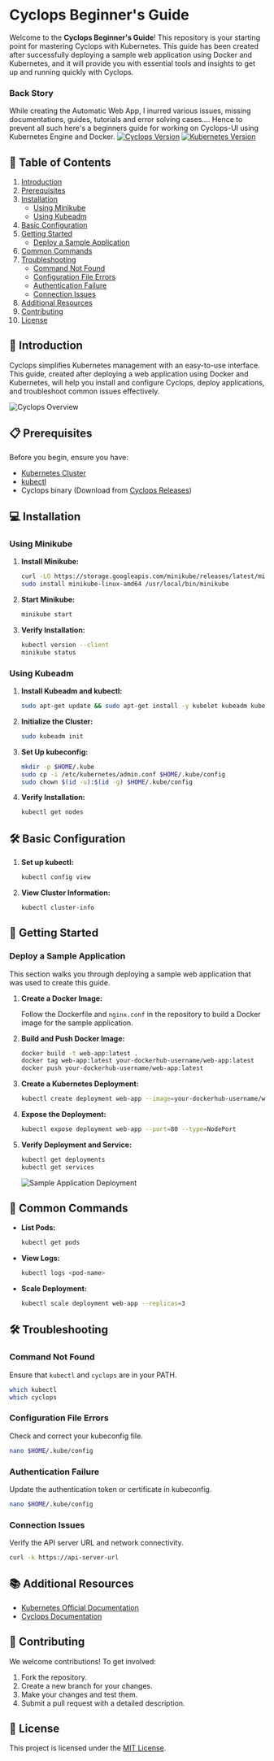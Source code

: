 # Cyclops Beginner's Guide

Welcome to the **Cyclops Beginner's Guide**! This repository is your starting point for mastering Cyclops with Kubernetes. This guide has been created after successfully deploying a sample web application using Docker and Kubernetes, and it will provide you with essential tools and insights to get up and running quickly with Cyclops.

### Back Story
While creating the Automatic Web App, I inurred various issues, missing documentations, guides, tutorials and error solving cases.... Hence to prevent all such here's a beginners guide for working on Cyclops-UI using Kubernetes Engine and Docker.
[![Cyclops Version](https://img.shields.io/badge/Cyclops-v1.0-blue)](https://github.com/your-repo/cyclops/releases) [![Kubernetes Version](https://img.shields.io/badge/Kubernetes-v1.22-green)](https://kubernetes.io/docs/home/)

## 🚀 Table of Contents

1. [Introduction](#introduction)
2. [Prerequisites](#prerequisites)
3. [Installation](#installation)
   - [Using Minikube](#using-minikube)
   - [Using Kubeadm](#using-kubeadm)
4. [Basic Configuration](#basic-configuration)
5. [Getting Started](#getting-started)
   - [Deploy a Sample Application](#deploy-a-sample-application)
6. [Common Commands](#common-commands)
7. [Troubleshooting](#troubleshooting)
   - [Command Not Found](#command-not-found)
   - [Configuration File Errors](#configuration-file-errors)
   - [Authentication Failure](#authentication-failure)
   - [Connection Issues](#connection-issues)
8. [Additional Resources](#additional-resources)
9. [Contributing](#contributing)
10. [License](#license)

## 📝 Introduction

Cyclops simplifies Kubernetes management with an easy-to-use interface. This guide, created after deploying a web application using Docker and Kubernetes, will help you install and configure Cyclops, deploy applications, and troubleshoot common issues effectively.

![Cyclops Overview](https://via.placeholder.com/800x400.png?text=Cyclops+Overview)

## 📋 Prerequisites

Before you begin, ensure you have:

- [Kubernetes Cluster](https://kubernetes.io/docs/setup/)
- [kubectl](https://kubernetes.io/docs/tasks/tools/)
- Cyclops binary (Download from [Cyclops Releases](https://github.com/your-repo/cyclops/releases))

## 💻 Installation

### Using Minikube

1. **Install Minikube:**

   ```bash
   curl -LO https://storage.googleapis.com/minikube/releases/latest/minikube-linux-amd64
   sudo install minikube-linux-amd64 /usr/local/bin/minikube
   ```

2. **Start Minikube:**

   ```bash
   minikube start
   ```

3. **Verify Installation:**

   ```bash
   kubectl version --client
   minikube status
   ```

### Using Kubeadm

1. **Install Kubeadm and kubectl:**

   ```bash
   sudo apt-get update && sudo apt-get install -y kubelet kubeadm kubectl
   ```

2. **Initialize the Cluster:**

   ```bash
   sudo kubeadm init
   ```

3. **Set Up kubeconfig:**

   ```bash
   mkdir -p $HOME/.kube
   sudo cp -i /etc/kubernetes/admin.conf $HOME/.kube/config
   sudo chown $(id -u):$(id -g) $HOME/.kube/config
   ```

4. **Verify Installation:**

   ```bash
   kubectl get nodes
   ```

## 🛠 Basic Configuration

1. **Set up kubectl:**

   ```bash
   kubectl config view
   ```

2. **View Cluster Information:**

   ```bash
   kubectl cluster-info
   ```

## 🚀 Getting Started

### Deploy a Sample Application

This section walks you through deploying a sample web application that was used to create this guide.

1. **Create a Docker Image:**

   Follow the Dockerfile and `nginx.conf` in the repository to build a Docker image for the sample application.

2. **Build and Push Docker Image:**

   ```bash
   docker build -t web-app:latest .
   docker tag web-app:latest your-dockerhub-username/web-app:latest
   docker push your-dockerhub-username/web-app:latest
   ```

3. **Create a Kubernetes Deployment:**

   ```bash
   kubectl create deployment web-app --image=your-dockerhub-username/web-app:latest
   ```

4. **Expose the Deployment:**

   ```bash
   kubectl expose deployment web-app --port=80 --type=NodePort
   ```

5. **Verify Deployment and Service:**

   ```bash
   kubectl get deployments
   kubectl get services
   ```

   ![Sample Application Deployment](https://via.placeholder.com/800x400.png?text=Sample+Application+Deployment)

## 📜 Common Commands

- **List Pods:**

  ```bash
  kubectl get pods
  ```

- **View Logs:**

  ```bash
  kubectl logs <pod-name>
  ```

- **Scale Deployment:**

  ```bash
  kubectl scale deployment web-app --replicas=3
  ```

## 🛠 Troubleshooting

### Command Not Found

Ensure that `kubectl` and `cyclops` are in your PATH.

```bash
which kubectl
which cyclops
```

### Configuration File Errors

Check and correct your kubeconfig file.

```bash
nano $HOME/.kube/config
```

### Authentication Failure

Update the authentication token or certificate in kubeconfig.

```bash
nano $HOME/.kube/config
```

### Connection Issues

Verify the API server URL and network connectivity.

```bash
curl -k https://api-server-url
```

## 📚 Additional Resources

- [Kubernetes Official Documentation](https://kubernetes.io/docs/)
- [Cyclops Documentation](https://cyclops-ui.com/)

## 🤝 Contributing

We welcome contributions! To get involved:

1. Fork the repository.
2. Create a new branch for your changes.
3. Make your changes and test them.
4. Submit a pull request with a detailed description.

## 📜 License

This project is licensed under the [MIT License](LICENSE).

